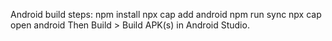 Android build steps:
npm install
npx cap add android
npm run sync
npx cap open android
Then Build > Build APK(s) in Android Studio.
